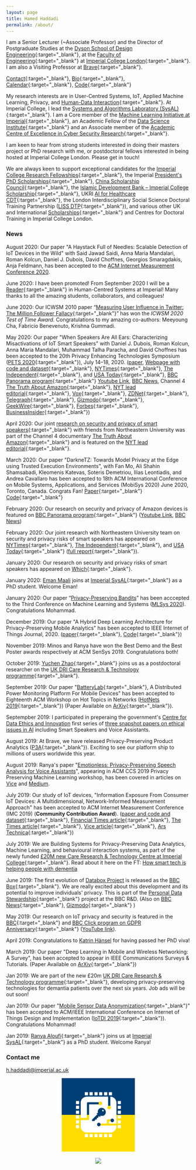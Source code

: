 ```yaml
---
layout: page
title: Hamed Haddadi
permalink: /about/
---
```


I am a Senior Lecturer (~Associate Professor) and the Director of Postgraduate Studies at the [Dyson School of Design Engineering](https://www.imperial.ac.uk/design-engineering/){:target="_blank"}, at the [Faculty of Engineering](https://www.imperial.ac.uk/engineering/){:target="_blank"} at [Imperial College London](https://www.imperial.ac.uk){:target="_blank"}. I am also a Visiting Professor at [Brave](https://brave.com/index/){:target="_blank"}. 


[Contact](https://www.imperial.ac.uk/people/h.haddadi){:target="_blank"}, [Bio](bio.txt){:target="_blank"}, [Calendar](https://www.google.com/calendar/embed?src=h.haddadi%40gmail.com){:target="_blank"}, [Code](https://github.com/haddadi){:target="_blank"}


My research interests are in User-Centred Systems, IoT, Applied Machine Learning, Privacy, and [Human-Data Interaction](http://hdiresearch.org){:target="_blank"}. At Imperial College, I lead the [Systems and Algorithms Laboratory (SysAL)](https://www.imperial.ac.uk/sysal){:target="_blank"}. I am a Core member of the [Machine Learning Initiative at Imperial](https://www.imperial.ac.uk/machine-learning/){:target="_blank"}, an Academic Fellow of the [Data Science Institute](https://www.imperial.ac.uk/data-science/){:target="_blank"} and an Associate member of the [Academic Centre of Excellence in Cyber Security Research](https://www.imperial.ac.uk/cyber-security/){:target="_blank"}.

I am keen to hear from strong students interested in doing their masters project or PhD research with me, or postdoctoral fellows interested in being hosted at Imperial College London. Please get in touch! 

We are always keen to support exceptional candidates for the [Imperial College Research Fellowships](https://www.imperial.ac.uk/research-fellowships){:target="_blank"}, the Imperial [President's PhD Scholarships](https://www.imperial.ac.uk/study/pg/fees-and-funding/scholarships/presidents-phd-scholarships/){:target="_blank"}, [China Scholarship Council](https://www.imperial.ac.uk/study/pg/fees-and-funding/scholarships/international-scholarship-collaborations/csc/){:target="_blank"}, the [Islamic Development Bank – Imperial College Scholarship](https://www.imperial.ac.uk/study/pg/fees-and-funding/scholarships/international-scholarship-collaborations/islamic-development-bank--imperial-college-scholarship/){:target="_blank"}, UKRI [AI for Healthcare CDT](https://ai4health.io){:target="_blank"}, the London Interdisciplinary Social Science Doctoral Training Partnership ([LISS DTP](https://liss-dtp.ac.uk/){:target="_blank"}), and various other UK and International [Scholarships](https://www.imperial.ac.uk/study/pg/fees-and-funding/scholarships/international-scholarship-collaborations/){:target="_blank"} and Centres for Doctoral Training in Imperial College London.


### News

August 2020: Our paper "A Haystack Full of Needles: Scalable Detection of IoT Devices in the Wild" with Said Jawad Saidi, Anna Maria Mandalari, Roman Kolcun, Daniel J. Dubois, David Choffnes, Georgios Smaragdakis, Anja Feldmann, has been accepted to the [ACM Internet Measurement Conference 2020](https://conferences.sigcomm.org/imc/2020/).

June 2020: I have been promoted! From September 2020 I will be a [Reader](https://en.wikipedia.org/wiki/Reader_(academic_rank)){:target="_blank"} in Human-Centred Systems at Imperial! Many thanks to all the amazing students, collaborators, and colleagues!

June 2020: Our ICWSM 2010 paper “[Measuring User Influence in Twitter: The Million Follower Fallacy](http://www.aaai.org/ocs/index.php/ICWSM/ICWSM10/paper/download/1538/1826){:target="_blank"}” has won the *ICWSM 2020 Test of Time Award*. Congratulations to my amazing co-authors: Meeyoung Cha, Fabricio Benevenuto, Krishna Gummadi.

May 2020: Our paper "When Speakers Are All Ears: Characterizing Misactivations of IoT Smart Speakers" with Daniel J. Dubois, Roman Kolcun, Anna Maria Mandalari, Muhammad Talha Paracha, and David Choffnes has been accepted to the 20th Privacy Enhancing Technologies Symposium ([PETS 2020](https://petsymposium.org/cfp20.php){:target="_blank"}), July 14–18, 2020. ([paper](https://haddadi.github.io/papers/duboisPETS20.pdf), [Webpage with code and dataset](https://moniotrlab.ccis.neu.edu/smart-speakers-study/){:target="_blank"}, [NYTimes](https://www.nytimes.com/2020/02/14/technology/alexa-jamming-bracelet-privacy-armor.html){:target="_blank"}, [The Independent](https://www.independent.co.uk/life-style/gadgets-and-tech/news/smart-speaker-recording-alexa-google-home-secret-a9354106.html){:target="_blank"}, and [USA Today](https://eu.usatoday.com/story/tech/conferences/2020/02/25/google-alexa-siri-randomly-answer-even-without-wake-word-study-says/4833560002/){:target="_blank"}, [BBC Panorama program](https://www.bbc.co.uk/programmes/m000fjdz){:target="_blank"} [Youtube Link](https://www.youtube.com/watch?v=v3qzJldMGeA), [BBC News](https://www.bbc.co.uk/news/extra/CLQYZENMBI/amazon-data), Channel 4 [The Truth About Amazon](https://www.channel4.com/programmes/the-truth-about-amazon){:target="_blank"}, [NYT lead editorial](https://www.nytimes.com/2020/04/07/opinion/digital-privacy-coronavirus.html){:target="_blank"}, [Vox](https://www.vox.com/recode/2020/2/21/21032140/alexa-amazon-google-home-siri-apple-microsoft-cortana-recording){:target="_blank"}, [ZDNet](https://www.zdnet.com/article/dont-worry-alexa-and-friends-only-record-you-up-to-19-times-a-day/){:target="_blank"}, [Telegraph](https://www.telegraph.co.uk/technology/2020/02/24/smart-speakers-accidentally-record-19-times-per-day/){:target="_blank"}, [Gizmodo](https://gizmodo.com/unplug-your-smart-speakers-while-youre-working-from-hom-1842455162){:target="_blank"}, [GeekWire](https://www.geekwire.com/2020/alexa-always-listening-new-study-examines-accidental-triggers-digital-assistants/){:target="_blank"}, [Forbes](https://www.forbes.com/sites/kateoflahertyuk/2020/02/26/new-amazon-apple-google-eavesdropping-threat-should-you-quit-your-smart-speaker/){:target="_blank"}, [BusinessInsider](https://www.businessinsider.com/amazon-echo-google-home-mini-listen-19-times-day-report-2020-2){:target="_blank"})   

April 2020: Our joint [research on security and privacy of smart speakers](https://moniotrlab.ccis.neu.edu/smart-speakers-study/){:target="_blank"} with friends from Northeastern University was part of the Channel 4 documentary [The Truth About Amazon](https://www.channel4.com/programmes/the-truth-about-amazon){:target="_blank"} and is featured on the [NYT lead editorial](https://www.nytimes.com/2020/04/07/opinion/digital-privacy-coronavirus.html){:target="_blank"}.

March 2020: Our paper "DarkneTZ: Towards Model Privacy at the Edge using Trusted Execution Environments", with Fan Mo, Ali Shahin Shamsabadi, Kleomenis Katevas, Soteris Demetriou, Ilias Leontiadis, and Andrea Cavallaro has been accepted to 18th ACM International Conference on Mobile Systems, Applications, and Services (MobiSys 2020) June 2020, Toronto, Canada. Congrats Fan! [Paper](https://arxiv.org/abs/2004.05703){:target="_blank"} [Code](https://github.com/mofanv/darknetz){:target="_blank"}

February 2020: Our research on security and privacy of Amazon devices is featured on [BBC Panorama program](https://www.bbc.co.uk/programmes/m000fjdz){:target="_blank"} ([Youtube Link](https://www.youtube.com/watch?v=v3qzJldMGeA), [BBC News](https://www.bbc.co.uk/news/extra/CLQYZENMBI/amazon-data)) 

February 2020: Our joint research with Northeastern University team on security and privacy risks of smart speakers has appeared on [NYTimes](https://www.nytimes.com/2020/02/14/technology/alexa-jamming-bracelet-privacy-armor.html){:target="_blank"}, [The Independent](https://www.independent.co.uk/life-style/gadgets-and-tech/news/smart-speaker-recording-alexa-google-home-secret-a9354106.html){:target="_blank"}, and [USA Today](https://eu.usatoday.com/story/tech/conferences/2020/02/25/google-alexa-siri-randomly-answer-even-without-wake-word-study-says/4833560002/){:target="_blank"} ([full report](https://moniotrlab.ccis.neu.edu/smart-speakers-study/){:target="_blank"}).

January 2020: Our research on security and privacy risks of smart speakers has appeared on [Which](https://www.which.co.uk/news/2020/01/are-alexa-and-google-assistant-spying-on-us/){:target="_blank"}.

January 2020: [Eman Maali](https://www.imperial.ac.uk/people/e.maali19) joins at [Imperial SysAL](https://www.imperial.ac.uk/sysal){:target="_blank"} as a PhD student. Welcome Eman!  

January 2020: Our paper “[Privacy-Preserving Bandits](https://arxiv.org/abs/1909.04421)” has been acccepted to the Third Conference on Machine Learning and Systems ([MLSys 2020](https://mlsys.org/)). Congratulations Mohammad.

December 2019: Our paper "A Hybrid Deep Learning Architecture for Privacy-Preserving Mobile Analytics" has been accepted to IEEE Internet of Things Journal, 2020. ([paper](https://arxiv.org/abs/1703.02952){:target="_blank"}, [Code](https://github.com/aliosia/DeepPrivInf2017){:target="_blank"})

November 2019: Minos and Ranya have won the Best Demo and the Best Poster awards respectively at ACM SenSys 2019. Congratulations both!

October 2019: [Yuchen Zhao](https://www.imperial.ac.uk/people/yuchen.zhao19){:target="_blank"} joins us as a postdoctoral researcher on the [UK DRI Care Research & Technology programme](https://ukdri.ac.uk/news-and-events/uk-dri-care-research-technology-programme-appointed){:target="_blank"}.

September 2019: Our paper "[BatteryLab](https://batterylab.dev/){:target="_blank"}, A Distributed Power Monitoring Platform For Mobile Devices" has been accepted to Eighteenth ACM Workshop on Hot Topics in Networks ([HotNets 2019](https://conferences.sigcomm.org/hotnets/2019/index.html){:target="_blank"}) (Paper Available on [ArXiv](https://arxiv.org/abs/1910.08951){:target="_blank"}). 

Septempber 2019: I participated in preperaing the government's [Centre for Data Ethics and Innovation](https://www.gov.uk/government/organisations/centre-for-data-ethics-and-innovation) first series of [three snapshot papers on ethical issues in AI](https://www.gov.uk/government/publications/cdei-publishes-its-first-series-of-three-snapshot-papers-ethical-issues-in-ai?123) including Smart Speakers and Voice Assistants. 

August 2019: At Brave, we have released Privacy-Preserving Product Analytics ([P3A](https://brave.com/privacy-preserving-product-analytics-p3a/){:target="_blank"}). Exciting to see our platform ship to millions of users worldwide this year. 

August 2019: Ranya's paper "[Emotionless: Privacy-Preserving Speech Analysis for Voice Assistants](https://arxiv.org/abs/1908.03632)", appearing in ACM CCS 2019 Privacy Preserving Machine Learning workshop, has been covered in articles on [Vice](https://www.vice.com/en_us/article/ne8bxd/ai-that-hides-your-emotions-from-other-ai-alexa-siri-google) and [Medium](https://medium.com/syncedreview/how-to-hide-your-feelings-from-ai-voice-assistants-2db516d9e2d7).

July 2019: Our study of IoT devices, "Information Exposure From Consumer IoT Devices: A Multidimensional, Network-Informed Measurement Approach" has been accepted to ACM Internet Measurement Conference (IMC 2019) (**Community Contribution Award**). ([paper and code and dataset](https://moniotrlab.ccis.neu.edu/imc19/){:target="_blank"}, [Financial Times article](https://www.ft.com/content/23ab2f68-d957-11e9-8f9b-77216ebe1f17){:target="_blank"}, [The Times article](https://www.thetimes.co.uk/article/smart-tvs-spy-on-us-even-when-theyre-off-8npjknkm6){:target="_blank"}, [Vice article](https://www.vice.com/en_us/article/gyzjym/the-internet-of-things-is-still-a-privacy-dumpster-fire-study-finds){:target="_blank"}, [Ars Technica](https://arstechnica.com/tech-policy/2019/09/studies-google-netflix-and-others-are-watching-how-you-watch-your-tv/){:target="_blank"})

July 2019: We are Building Systems for Privacy-Preserving Data Analytics, Machine Learning, and behavioural interaction systems, as part of the newly funded [£20M new Care Research & Technology Centre at Imperial College](https://www.imperial.ac.uk/news/190934/20m-centre-enable-people-with-dementia/){:target="_blank"}. Read about it here on the FT: [How smart tech is helping people with dementia](https://www.ft.com/content/90e2f286-71ac-11e9-bf5c-6eeb837566c5)

June 2019: The first evolution of [Databox Project](https://www.databoxproject.uk/) is released as the [BBC Box](https://www.bbc.co.uk/rd/blog/2019-06-bbc-box-personal-data-privacy){:target="_blank"}. We are really excited about this development and its potential to improve individuals' privacy. This is part of the [Personal Data Stewardship](https://www.bbc.co.uk/rd/projects/bbc-box-personal-data-management-privacy){:target="_blank"} project at the BBC R&D. (Also on [BBC News](https://www.bbc.co.uk/news/technology-48825413){:target="_blank"}, [Gizmodo](https://www.gizmodo.co.uk/2019/06/the-bbc-is-doing-cloud-storage-and-wants-you-to-have-full-control-over-your-data/){:target="_blank"} )

May 2019: Our research on IoT privacy and security is featured in the [BBC](https://www.bbc.co.uk/news/technology-48434175){:target="_blank"} and [BBC Click program on GDPR Anniversary](https://www.bbc.co.uk/iplayer/episode/m0005cx6/click-gdpr-one-year-on){:target="_blank"} ([YouTube link](https://www.youtube.com/watch?v=32gV9AEQClI)).

April 2019: Congratulations to [Katrin Hänsel](https://miezelkat.github.io) for having passed her PhD viva! 

March 2019: Our paper "Deep Learning in Mobile and Wireless Networking: A Survey", has been accepted to appear in IEEE Communications Surveys & Tutorials. (Paper Available on [ArXiv](https://arxiv.org/abs/1803.04311){:target="_blank"})  

Jan 2019: We are part of the new £20m [UK DRI Care Research & Technology programme](https://ukdri.ac.uk/news-and-events/uk-dri-care-research-technology-programme-appointed){:target="_blank"}, developing privacy-preserving technologies for demantia patients over the next six years. Job ads will be out soon!

Jan 2019: Our paper "[Mobile Sensor Data Anonymization](https://arxiv.org/abs/1810.11546){:target="_blank"}" has been accepted to ACM/IEEE International Conference on Internet of Things Design and Implementation ([IoTDI 2019](http://conferences.computer.org/iotDI/2019/){:target="_blank"}). Congratulations Mohammad!

Jan 2019: [Ranya Aloufi](https://www.imperial.ac.uk/people/r.aloufi18){:target="_blank"} joins us at [Imperial SysAL](https://www.imperial.ac.uk/sysal){:target="_blank"} as a PhD student. Welcome Ranya!


### Contact me

[h.haddadi@imperial.ac.uk](mailto:h.haddadi@imperial.ac.uk)

<p align="center">
<a href="https://www.imperial.ac.uk/sysal/"><img src="https://raw.githubusercontent.com/haddadi/haddadi.github.io/master/images/SysALLogo.jpg" width="200"/>
<p align="center">
<a href="https://www.imperial.ac.uk"><img src="http://www.imperial.ac.uk/ImageCropToolT4/imageTool/uploaded-images/Blue-on-white--tojpeg_1495792235526_x1.jpg" width="200"/>

